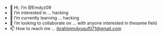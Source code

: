 - 👋 Hi, I’m @Emdyz09
- 👀 I’m interested in ... hacking
- 🌱 I’m currently learning ... hacking
- 💞️ I’m looking to collaborate on ... with anyone interested in thesame field
- 📫 How to reach me ... ibrahimmdyusuf071@gmail.com

<!---
Emdyz09/Emdyz09 is a ✨ special ✨ repository because its `README.md` (this file) appears on your GitHub profile.
You can click the Preview link to take a look at your changes.
--->
